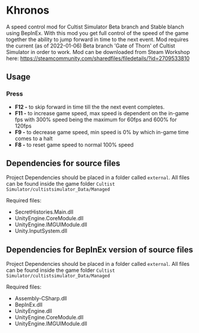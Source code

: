 # Khronos
A speed control mod for Cultist Simulator Beta branch and Stable blanch using BepInEx. With this mod you get full control of the speed of the game together the ability to jump forward in time to the next event. Mod requires the current (as of 2022-01-06) Beta branch 'Gate of Thorn' of Cultist Simulator in order to work. Mod can be downloaded from Steam Workshop here: https://steamcommunity.com/sharedfiles/filedetails/?id=2709533810

## Usage
### Press
- **F12 -** to skip forward in time till the the next event completes.  
- **F11 -** to increase game speed, max speed is dependent on the in-game fps with 300% speed being the maximum for 60fps and 600% for 120fps
- **F9 -** to decrease game speed, min speed is 0% by which in-game time comes to a halt
- **F8 -** to reset game speed to normal 100% speed


## Dependencies for source files
Project Dependencies should be placed in a folder called `external`. All files can be found inside the game folder `Cultist Simulator/cultistsimulator_Data/Managed`

Required files:
- SecretHistories.Main.dll
- UnityEngine.CoreModule.dll
- UnityEngine.IMGUIModule.dll
- Unity.InputSystem.dll

## Dependencies for BepInEx version of source files
Project Dependencies should be placed in a folder called `external`. All files can be found inside the game folder `Cultist Simulator/cultistsimulator_Data/Managed`

Required files:
- Assembly-CSharp.dll
- BepInEx.dll
- UnityEngine.dll
- UnityEngine.CoreModule.dll
- UnityEngine.IMGUIModule.dll


